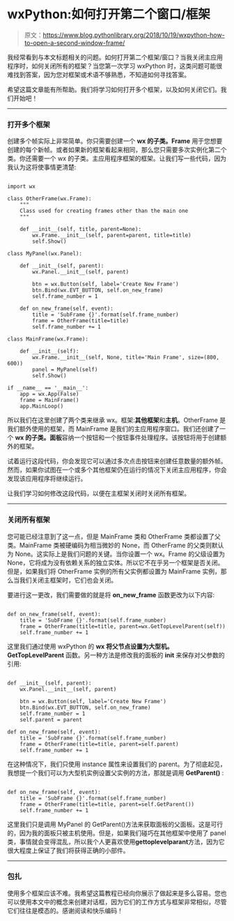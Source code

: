 # wxPython:如何打开第二个窗口/框架

> 原文：<https://www.blog.pythonlibrary.org/2018/10/19/wxpython-how-to-open-a-second-window-frame/>

我经常看到与本文标题相关的问题。如何打开第二个框架/窗口？当我关闭主应用程序时，如何关闭所有的框架？当您第一次学习 wxPython 时，这类问题可能很难找到答案，因为您对框架或术语不够熟悉，不知道如何寻找答案。

希望这篇文章能有所帮助。我们将学习如何打开多个框架，以及如何关闭它们。我们开始吧！

* * *

### 打开多个框架

创建多个帧实际上非常简单。你只需要创建一个 **wx 的子类。Frame** 用于您想要创建的每个新帧。或者如果新的框架看起来相同，那么您只需要多次实例化第二个类。你还需要一个 wx 的子类。主应用程序框架的框架。让我们写一些代码，因为我认为这将使事情更清楚:

```

import wx

class OtherFrame(wx.Frame):
    """
    Class used for creating frames other than the main one
    """

    def __init__(self, title, parent=None):
        wx.Frame.__init__(self, parent=parent, title=title)
        self.Show()

class MyPanel(wx.Panel):

    def __init__(self, parent):
        wx.Panel.__init__(self, parent)

        btn = wx.Button(self, label='Create New Frame')
        btn.Bind(wx.EVT_BUTTON, self.on_new_frame)
        self.frame_number = 1

    def on_new_frame(self, event):
        title = 'SubFrame {}'.format(self.frame_number)
        frame = OtherFrame(title=title)
        self.frame_number += 1

class MainFrame(wx.Frame):

    def __init__(self):
        wx.Frame.__init__(self, None, title='Main Frame', size=(800, 600))
        panel = MyPanel(self)
        self.Show()

if __name__ == '__main__':
    app = wx.App(False)
    frame = MainFrame()
    app.MainLoop()

```

所以我们在这里创建了两个类来继承 wx。框架:**其他框架**和**主机**。OtherFrame 是我们额外使用的框架，而 MainFrame 是我们的主应用程序窗口。我们还创建了一个 **wx 的子类。面板**容纳一个按钮和一个按钮事件处理程序。该按钮将用于创建额外的框架。

试着运行这段代码，你会发现它可以通过多次点击按钮来创建任意数量的额外帧。然而，如果你试图在一个或多个其他框架仍在运行的情况下关闭主应用程序，你会发现该应用程序将继续运行。

让我们学习如何修改这段代码，以便在主框架关闭时关闭所有框架。

* * *

### 关闭所有框架

您可能已经注意到了这一点，但是 MainFrame 类和 OtherFrame 类都设置了父类。MainFrame 类被硬编码为相当微妙的 None，而 OtherFrame 的父类则默认为 None。这实际上是我们问题的关键。当你设置一个 wx。Frame 的父级设置为 None，它将成为没有依赖关系的独立实体。所以它不在乎另一个框架是否关闭。但是，如果我们将 OtherFrame 实例的所有父实例都设置为 MainFrame 实例，那么当我们关闭主框架时，它们也会关闭。

要进行这一更改，我们需要做的就是将 **on_new_frame** 函数更改为以下内容:

```

def on_new_frame(self, event):
    title = 'SubFrame {}'.format(self.frame_number)
    frame = OtherFrame(title=title, parent=wx.GetTopLevelParent(self))
    self.frame_number += 1

```

这里我们通过使用 wxPython 的 **wx 将父节点设置为大型机。GetTopLevelParent** 函数。另一种方法是修改我的面板的 **__init__** 来保存对父参数的引用:

```

def __init__(self, parent):
    wx.Panel.__init__(self, parent)

    btn = wx.Button(self, label='Create New Frame')
    btn.Bind(wx.EVT_BUTTON, self.on_new_frame)
    self.frame_number = 1
    self.parent = parent

def on_new_frame(self, event):
    title = 'SubFrame {}'.format(self.frame_number)
    frame = OtherFrame(title=title, parent=self.parent)
    self.frame_number += 1

```

在这种情况下，我们只使用 instance 属性来设置我们的 parent。为了彻底起见，我想提一个我们可以为大型机实例设置父实例的方法，那就是调用 **GetParent()** :

```

def on_new_frame(self, event):
    title = 'SubFrame {}'.format(self.frame_number)
    frame = OtherFrame(title=title, parent=self.GetParent())
    self.frame_number += 1

```

这里我们只是调用 MyPanel 的 GetParent()方法来获取面板的父面板。这是可行的，因为我的面板只被主机使用。但是，如果我们碰巧在其他框架中使用了 panel 类，事情就会变得混乱，所以我个人更喜欢使用**gettoplevelparant**方法，因为它很大程度上保证了我们将获得正确的小部件。

* * *

### 包扎

使用多个框架应该不难。我希望这篇教程已经向你展示了做起来是多么容易。您也可以使用本文中的概念来创建对话框，因为它们的工作方式与框架非常相似，尽管它们往往是模态的。感谢阅读和快乐编码！